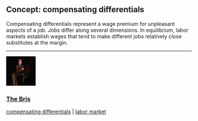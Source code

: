## Concept: compensating differentials

Compensating differentials represent a wage premium for unpleasant aspects of a job. Jobs differ along several dimensions. In equilibrium, labor markets establish wages that tend to make different jobs relatively close substitutes at the margin. 

<hr>
<div class="clip-listing">
<img src="media/icons/bris.jpg" alt="The Bris icon">

### [The Bris](/clip/43/)

[compensating differentials](/concept/compensating-differentials/) | [labor market](/concept/labor-market/)
</div>

